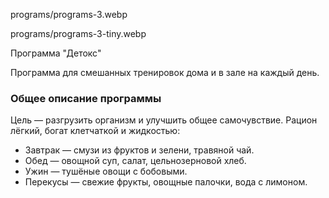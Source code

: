 programs/programs-3.webp


programs/programs-3-tiny.webp


Программа "Детокс"


Программа для смешанных тренировок дома и в зале на каждый день.


### Общее описание программы

Цель — разгрузить организм и улучшить общее самочувствие. Рацион лёгкий, богат клетчаткой и жидкостью:

* Завтрак — смузи из фруктов и зелени, травяной чай.
* Обед — овощной суп, салат, цельнозерновой хлеб.
* Ужин — тушёные овощи с бобовыми.
* Перекусы — свежие фрукты, овощные палочки, вода с лимоном.
